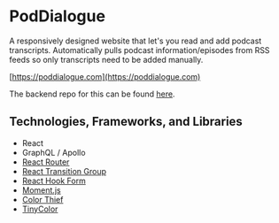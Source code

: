 # PodDialogue

A responsively designed website that let's you read and add podcast transcripts. Automatically pulls podcast information/episodes from RSS feeds so only transcripts need to be added manually.

[https://poddialogue.com](https://poddialogue.com)

The backend repo for this can be found [here](https://github.com/davidlinke/podcasttranscripts_api).

## Technologies, Frameworks, and Libraries

- React
- GraphQL / Apollo
- [React Router](https://github.com/ReactTraining/react-router)
- [React Transition Group](https://github.com/reactjs/react-transition-group)
- [React Hook Form](https://react-hook-form.com)
- [Moment.js](https://momentjs.com)
- [Color Thief](https://lokeshdhakar.com/projects/color-thief/)
- [TinyColor](https://github.com/bgrins/TinyColor)
